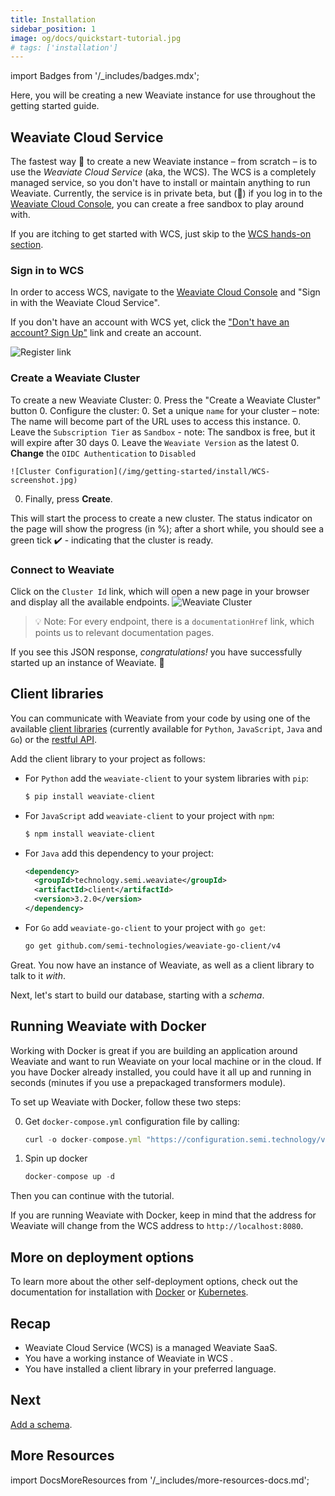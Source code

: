 ```yaml
---
title: Installation
sidebar_position: 1
image: og/docs/quickstart-tutorial.jpg
# tags: ['installation']
---
```

import Badges from '/_includes/badges.mdx';

<Badges/>

Here, you will be creating a new Weaviate instance for use throughout the getting started guide.

## Weaviate Cloud Service

The fastest way 🚀 to create a new Weaviate instance – from scratch – is to use the _Weaviate Cloud Service_ (aka, the WCS). The WCS is a completely managed service, so you don't have to install or maintain anything to run Weaviate. Currently, the service is in private beta, but (🤫) if you log in to the [Weaviate Cloud Console](https://console.weaviate.io), you can create a free sandbox to play around with.

If you are itching to get started with WCS, just skip to the [WCS hands-on section](#wcs-hands-on).

### Sign in to WCS

In order to access WCS, navigate to the [Weaviate Cloud Console](https://console.semi.technology/) and "Sign in with the Weaviate Cloud Service". 

If you don't have an account with WCS yet, click the ["Don't have an account? Sign Up"](https://auth.wcs.api.semi.technology/auth/realms/SeMI/protocol/openid-connect/registrations?client_id=wcs&response_type=code&redirect_uri=https://console.semi.technology/console/wcs) link and create an account.

![Register link](./img/register.jpg)

### Create a Weaviate Cluster

To create a new Weaviate Cluster:
0. Press the "Create a Weaviate Cluster" button
0. Configure the cluster:
    0. Set a unique `name` for your cluster – note: The name will become part of the URL uses to access this instance. 
    0. Leave the `Subscription Tier` as `Sandbox` - note: The sandbox is free, but it will expire after 30 days
    0. Leave the `Weaviate Version` as the latest
    0. **Change** the `OIDC Authentication` to `Disabled`
    
    ![Cluster Configuration](/img/getting-started/install/WCS-screenshot.jpg)
0. Finally, press **Create**.

This will start the process to create a new cluster. The status indicator on the page will show the progress (in %); after a short while, you should see a green tick ✔️ - indicating that the cluster is ready.


### Connect to Weaviate

Click on the `Cluster Id` link, which will open a new page in your browser and display all the available endpoints.
![Weaviate Cluster](./img/weaviate-cluster.jpg)

> 💡 Note: For every endpoint, there is a `documentationHref` link, which points us to relevant documentation pages.

If you see this JSON response, *congratulations!* you have successfully started up an instance of Weaviate. 🎉

## Client libraries

You can communicate with Weaviate from your code by using one of the available [client libraries](../client-libraries/) (currently available for `Python`, `JavaScript`, `Java` and `Go`) or the [restful API](/developers/weaviate/current/restful-api-references/).

Add the client library to your project as follows:

* For `Python` add the `weaviate-client` to your system libraries with `pip`:
  ```bash
  $ pip install weaviate-client
  ```

* For `JavaScript` add `weaviate-client` to your project with `npm`:
  ```bash
  $ npm install weaviate-client
  ```

* For `Java` add this dependency to your project:
  ```xml
  <dependency>
    <groupId>technology.semi.weaviate</groupId>
    <artifactId>client</artifactId>
    <version>3.2.0</version>
  </dependency>
  ```

* For `Go` add `weaviate-go-client` to your project with `go get`:
  ```bash
  go get github.com/semi-technologies/weaviate-go-client/v4
  ```

Great. You now have an instance of Weaviate, as well as a client library to talk to it *with*. 

Next, let's start to build our database, starting with a *schema*.

## Running Weaviate with Docker

Working with Docker is great if you are building an application around Weaviate and want to run Weaviate on your local machine or in the cloud. If you have Docker already installed, you could have it all up and running in seconds (minutes if you use a  prepackaged transformers module).

To set up Weaviate with Docker, follow these two steps:

0. Get `docker-compose.yml` configuration file by calling:
    ```js
    curl -o docker-compose.yml "https://configuration.semi.technology/v2/docker-compose/docker-compose.yml?enterprise_usage_collector=false&modules=standalone&runtime=docker-compose&weaviate_version={{ site.weaviate_version }}"
    ```
0. Spin up docker
    ```js
    docker-compose up -d
    ```

Then you can continue with the tutorial.

If you are running Weaviate with Docker, keep in mind that the address for Weaviate will change from the WCS address to `http://localhost:8080`.
## More on deployment options

To learn more about the other self-deployment options, check out the documentation for installation with [Docker](https://weaviate.io/developers/weaviate/current/installation/docker-compose.html) or [Kubernetes](https://weaviate.io/developers/weaviate/current/installation/kubernetes.html). 

## Recap

* Weaviate Cloud Service (WCS) is a managed Weaviate SaaS.
* You have a working instance of Weaviate in WCS .
* You have installed a client library in your preferred language.

## Next

[Add a schema](./schema.html).

## More Resources

import DocsMoreResources from '/_includes/more-resources-docs.md';

<DocsMoreResources />
